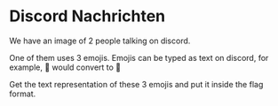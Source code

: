 # Discord Nachrichten

We have an image of 2 people talking on discord.

One of them uses 3 emojis. Emojis can be typed as text on discord, for example, :wave: would convert to 👋

Get the text representation of these 3 emojis and put it inside the flag format.